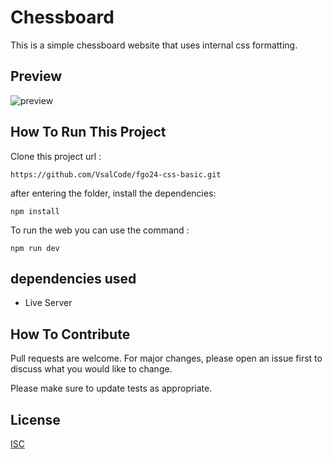 # Chessboard 

This is a simple chessboard website that uses internal css formatting.

## Preview

![preview](/fgo24-html-chessboard/image.png)

## How To Run This Project

Clone this project url :

``` https://github.com/VsalCode/fgo24-css-basic.git ```

after entering the folder, install the dependencies:

```npm install```

To run the web you can use the command :

```npm run dev```

##  dependencies used
- Live Server


## How To Contribute

Pull requests are welcome. For major changes, please open an issue first
to discuss what you would like to change.

Please make sure to update tests as appropriate.

## License

[ISC](https://opensource.org/license/isc-license-txt)